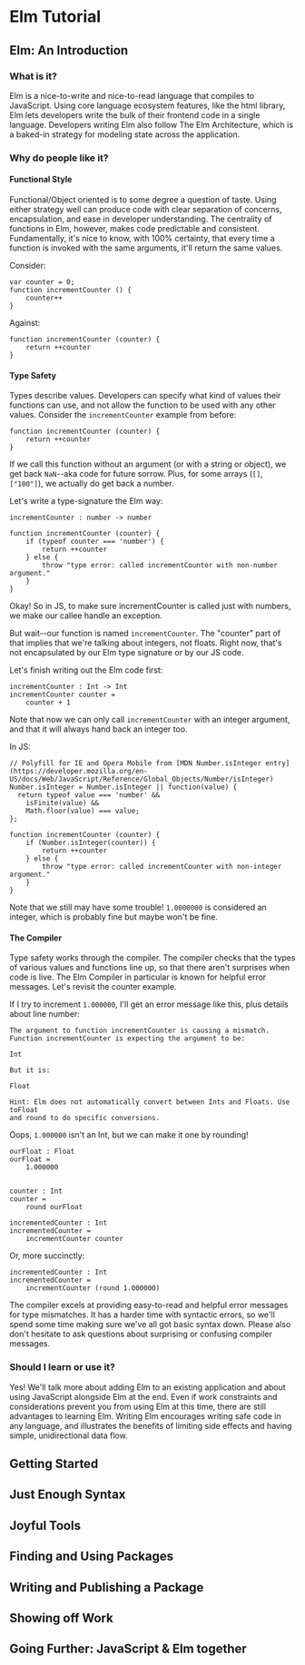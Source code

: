 # Elm Tutorial

## Elm: An Introduction

### What is it?

Elm is a nice-to-write and nice-to-read language that compiles to JavaScript. Using core language ecosystem features, like the html library, Elm lets developers write the bulk of their frontend code in a single language. Developers writing Elm also follow The Elm Architecture, which is a baked-in strategy for modeling state across the application.

### Why do people like it?

#### Functional Style

Functional/Object oriented is to some degree a question of taste. Using either strategy well can produce code with clear separation of concerns, encapsulation, and ease in developer understanding. The centrality of functions in Elm, however, makes code predictable and consistent. Fundamentally, it's nice to know, with 100% certainty, that every time a function is invoked with the same arguments, it'll return the same values.

Consider:
```
var counter = 0;
function incrementCounter () {
    counter++
}
```

Against:
```
function incrementCounter (counter) {
    return ++counter
}
```

#### Type Safety

Types describe values. Developers can specify what kind of values their functions can use, and not allow the function to be used with any other values. Consider the `incrementCounter` example from before:

```
function incrementCounter (counter) {
    return ++counter
}
```

If we call this function without an argument (or with a string or object), we get back `NaN`--aka code for future sorrow. Plus, for some arrays (`[]`, `["100"]`), we actually do get back a number.

Let's write a type-signature the Elm way:

```
incrementCounter : number -> number
```
```
function incrementCounter (counter) {
    if (typeof counter === 'number') {
        return ++counter
    } else {
        throw "type error: called incrementCounter with non-number argument."
    }
}
```

Okay! So in JS, to make sure incrementCounter is called just with numbers, we make our callee handle an exception.

But wait--our function is named `incrementCounter`. The "counter" part of that implies that we're talking about integers, not floats. Right now, that's not encapsulated by our Elm type signature or by our JS code.

Let's finish writing out the Elm code first:


```
incrementCounter : Int -> Int
incrementCounter counter =
    counter + 1
```

Note that now we can only call `incrementCounter` with an integer argument, and that it will always hand back an integer too.


In JS:

```
// Polyfill for IE and Opera Mobile from [MDN Number.isInteger entry](https://developer.mozilla.org/en-US/docs/Web/JavaScript/Reference/Global_Objects/Number/isInteger)
Number.isInteger = Number.isInteger || function(value) {
  return typeof value === 'number' &&
    isFinite(value) &&
    Math.floor(value) === value;
};

function incrementCounter (counter) {
    if (Number.isInteger(counter)) {
        return ++counter
    } else {
        throw "type error: called incrementCounter with non-integer argument."
    }
}
```

Note that we still may have some trouble! `1.0000000` is considered an integer, which is probably fine but maybe won't be fine.


#### The Compiler

Type safety works through the compiler. The compiler checks that the types of various values and functions line up, so that there aren't surprises when code is live. The Elm Compiler in particular is known for helpful error messages. Let's revisit the counter example.

If I try to increment `1.000000`, I'll get an error message like this, plus details about line number:

```
The argument to function incrementCounter is causing a mismatch.
Function incrementCounter is expecting the argument to be:

Int

But it is:

Float

Hint: Elm does not automatically convert between Ints and Floats. Use toFloat
and round to do specific conversions.
```

Oops, `1.000000` isn't an Int, but we can make it one by rounding!

```
ourFloat : Float
ourFloat =
    1.000000


counter : Int
counter =
    round ourFloat

incrementedCounter : Int
incrementedCounter =
    incrementCounter counter
```

Or, more succinctly:

```
incrementedCounter : Int
incrementedCounter =
    incrementCounter (round 1.000000)
```

The compiler excels at providing easy-to-read and helpful error messages for type mismatches. It has a harder time with syntactic errors, so we'll spend some time making sure we've all got basic syntax down. Please also don't hesitate to ask questions about surprising or confusing compiler messages.

### Should I learn or use it?

Yes! We'll talk more about adding Elm to an existing application and about using JavaScript alongside Elm at the end. Even if work constraints and considerations prevent you from using Elm at this time, there are still advantages to learning Elm. Writing Elm encourages writing safe code in any language, and illustrates the benefits of limiting side effects and having simple, unidirectional data flow.

## Getting Started
## Just Enough Syntax
## Joyful Tools
## Finding and Using Packages
## Writing and Publishing a Package
## Showing off Work
## Going Further: JavaScript & Elm together
